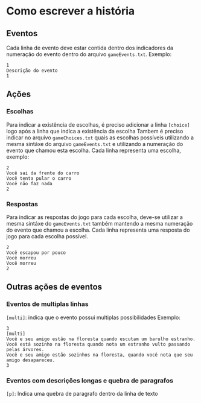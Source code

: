 # Como escrever a história

## Eventos
Cada linha de evento deve estar contida dentro dos indicadores da numeração do evento dentro do arquivo ```gameEvents.txt```.
Exemplo:
```
1
Descrição do evento
1
```

## Ações
### Escolhas
Para indicar a existência de escolhas, é preciso adicionar a linha ```[choice]``` logo após a linha que indíca a existência da escolha
Tambem é preciso indicar no arquivo ```gameChoices.txt``` quais as escolhas possíveis utilizando a mesma sintáxe do arquivo ```gameEvents.txt``` e utilizando a numeração do evento que chamou esta escolha.
Cada linha representa uma escolha, exemplo:
```
2
Você sai da frente do carro
Você tenta pular o carro
Você não faz nada
2
```

### Respostas
Para indicar as respostas do jogo para cada escolha, deve-se utilizar a mesma sintáxe do ```gameEvents.txt``` também mantendo a mesma numeração do evento que chamou a escolha.
Cada linha representa uma resposta do jogo para cada escolha possível.
```
2
Você escapou por pouco
Você morreu
Você morreu
2
```

## Outras ações de eventos

### Eventos de multiplas linhas
```[multi]```: indica que o evento possui multiplas possibilidades
Exemplo:
```
3
[multi]
Você e seu amigo estão na floresta quando escutam um barulho estranho.
Você está sozinho na floresta quando nota um estranho vulto passando pelas árvores.
Você e seu amigo estão sozinhos na floresta, quando você nota que seu amigo desapareceu.
3
```
### Eventos com descrições longas e quebra de paragrafos
```[p]```: Indica uma quebra de paragrafo dentro da linha de texto


